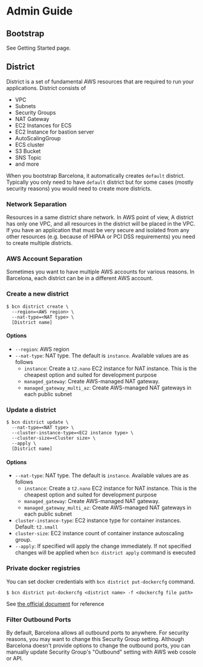 # Admin Guide
## Bootstrap

See Getting Started page.

## District

District is a set of fundamental AWS resources that are required to run your applications.
District consists of

- VPC
- Subnets
- Security Groups
- NAT Gateway
- EC2 Instances for ECS
- EC2 Instance for bastion server
- AutoScalingGroup
- ECS cluster
- S3 Bucket
- SNS Topic
- and more

When you bootstrap Barcelona, it automatically creates `default` district. Typically you only need to have `default` district but for some cases (mostly security reasons) you would need to create more districts.

### Network Separation

Resources in a same district share network. In AWS point of view, A district has only one VPC, and all resources in the district will be placed in the VPC. If you have an application that must be very secure and isolated from any other resources (e.g. because of HIPAA or PCI DSS requirements) you need to create multiple districts.

### AWS Account Separation

Sometimes you want to have multiple AWS accounts for various reasons. In Barcelona, each district can be in a different AWS account.

### Create a new district

```
$ bcn district create \
  --region=<AWS region> \
  --nat-type=<NAT type> \
  [District name]
```

#### Options

- `--region`: AWS region
- `--nat-type`: NAT type. The default is `instance`. Available values are as follows
  - `instance`: Create a `t2.nano` EC2 instance for NAT instance. This is the cheapest option and suited for development purpose
  - `managed_gateway`: Create AWS-managed NAT gateway.
  - `managed_gateway_multi_az`: Create AWS-managed NAT gateways in each public subnet

### Update a district

```
$ bcn district update \
  --nat-type=<NAT type> \
  --cluster-instance-type=<EC2 instance type> \
  --cluster-size=<Cluster size> \
  --apply \
  [District name]
```

#### Options

- `--nat-type`: NAT type. The default is `instance`. Available values are as follows
  - `instance`: Create a `t2.nano` EC2 instance for NAT instance. This is the cheapest option and suited for development purpose
  - `managed_gateway`: Create AWS-managed NAT gateway.
  - `managed_gateway_multi_az`: Create AWS-managed NAT gateways in each public subnet
- `cluster-instance-type`: EC2 instance type for container instances. Default: `t2.small`
- `cluster-size`: EC2 instance count of container instance autoscaling group.
- `--apply`: If specified will apply the change immediately. If not specified changes will be applied when `bcn district apply` command is executed

### Private docker registries

You can set docker credentials with `bcn district put-dockercfg` command.

```
$ bcn district put-dockercfg <district name> -f <dockercfg file path>
```

See [the official document](https://github.com/docker/docker/blob/bbf644ed62cf815cf40ef3de3345fac7ed42588a/docs/sources/use/workingwithrepository.rst#authentication-file) for reference

### Filter Outbound Ports

By default, Barcelona allows all outbound ports to anywhere.
For security reasons, you may want to change this Security Group setting.
Although Barcelona doesn't provide options to change the outbound ports, you can manually update Security Group's "Outbound" setting with AWS web cosole or API.
